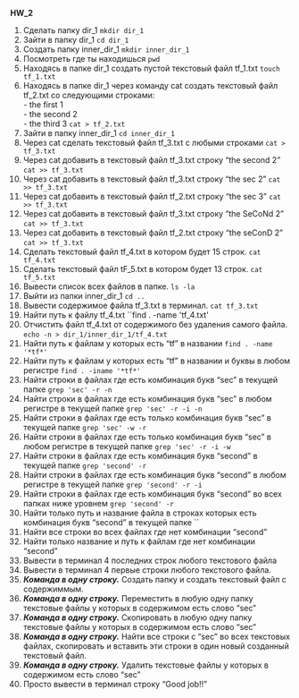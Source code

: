 **HW_2**  
  1. Сделать папку dir_1  ``mkdir dir_1``  
  2. Зайти в папку dir_1  ``cd dir_1``  
  3. Создать папку inner_dir_1  ``mkdir inner_dir_1``  
  4. Посмотреть где ты находишься  ``pwd``  
  5. Находясь в папке dir_1 создать пустой текстовый файл tf_1.txt  ``touch tf_1.txt``  
  6. Находясь в папке dir_1 через команду cat создать текстовый файл tf_2.txt со следующими строками:  
    - the first 1  
    - the second 2  
    - the third 3  ``cat > tf_2.txt``  
  7. Зайти в папку inner_dir_1  ``cd inner_dir_1``
  8. Через cat сделать текстовый файл tf_3.txt  c любыми строками  ``cat > tf_3.txt``  
  9. Через cat добавить в текстовый файл tf_3.txt строку “the second 2”  ``cat >> tf_3.txt``  
  10. Через cat добавить в текстовый файл tf_3.txt строку “the sec 2”  ``cat >> tf_3.txt``  
  11.  Через cat добавить в текстовый файл tf_2.txt строку “the sec 3”  ``cat >> tf_3.txt``  
  12.  Через cat добавить в текстовый файл tf_3.txt строку “the SeCoNd 2”  ``cat >> tf_3.txt``  
  13.  Через cat добавить в текстовый файл tf_2.txt строку “the seConD 2”  ``cat >> tf_3.txt``  
  14.  Сделать текстовый файл tf_4.txt в котором будет 15 строк. ``cat tf_4.txt``  
  15.  Сделать текстовый файл tF_5.txt в котором будет 13 строк.  ``cat tf_5.txt``  
  16.  Вывести список всех файлов в папке.  ``ls -la``  
  17.  Выйти из папки inner_dir_1  ``cd ..``  
  18.  Вывести содержимое файла tf_3.txt в терминал.  ``cat tf_3.txt``  
  19.  Найти путь к файлу tf_4.txt  ``find . -name 'tf_4.txt'  
  20.  Отчистить файл tf_4.txt от содержимого без удаления самого файла.  ``echo -n > dir_1/inner_dir_1/tf_4.txt``  
  21.  Найти путь к файлам у которых есть  “tf” в названии  ``find . -name '*tf*'``  
  22.  Найти путь к файлам у которых есть  “tf” в названии и буквы в любом регистре  ``find . -iname '*tf*'``  
  23.  Найти строки в файлах где есть комбинация букв “sec” в текущей папке  ``grep 'sec' -r -n``  
  24.  Найти строки в файлах где есть комбинация букв “sec” в любом регистре в текущей папке ``grep 'sec' -r -i -n``  
  25.  Найти строки в файлах где есть только комбинация букв “sec” в текущей папке  ``grep 'sec' -w -r``  
  26.  Найти строки в файлах где есть только комбинация букв “sec” в любом регистре в текущей папке  ``grep 'sec' -r -i -w``  
  27.  Найти строки в файлах где есть комбинация букв “second” в текущей папке  ``grep 'second' -r``  
  28.  Найти строки в файлах где есть комбинация букв “second” в любом регистре в текущей папке ``grep 'second' -r -i``  
  29.  Найти строки в файлах где есть комбинация букв “second” во всех папках ниже уровнем   ``grep 'second' -r``  
  30.  Найти только путь и название файла в строках которых есть комбинация букв “second” в текущей папке ``
  31.  Найти все строки во всех файлах где нет комбинации “second”  
  32.  Найти только название и путь к файлам где нет комбинации “second”  
  33.  Вывести в терминал 4 последних строк любого текстового файла  
  34.  Вывести в терминал 4 первые строки любого текстового файла.  
  35.  ***Команда в одну строку.*** Создать папку и создать текстовый файл с содержиммым.  
  36.  ***Команда в одну строку.*** Переместить в любую одну папку текстовые файлы у которых в содержимом есть слово “sec”  
  37.  ***Команда в одну строку.*** Скопировать в любую одну папку текстовые файлы у которых в содержимом есть слово “sec”   
  38.  ***Команда в одну строку.*** Найти все строки c “sec” во всех текстовых файлах, скопировать и вставить эти строки в один новый созданный текстовый файл.  
  39.   ***Команда в одну строку.*** Удалить текстовые файлы у которых в содержимом есть слово “sec”  
  40.   Просто вывести в терминал строку “Good job!!”  
